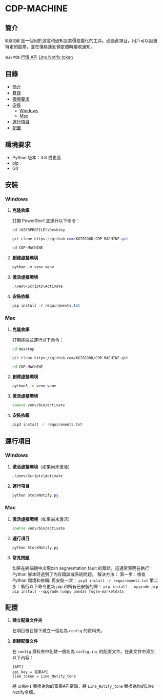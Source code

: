 # CDP-MACHINE

## 簡介

`股票提醒` 是一個用於追蹤和通知股票價格變化的工具。通過此項目，用戶可以設置特定的股票，並在價格達到預定值時接收通知。

`先行申請`
[行情 API](https://developer.fugle.tw/docs/key/)
[Line Notify token](https://notify-bot.line.me/zh_TW/)


## 目錄

- [簡介](#簡介)
- [目錄](#目錄)
- [環境要求](#環境要求)
- [安裝](#安裝)
  - [Windows](#windows)
  - [Mac](#mac)
- [運行項目](#運行項目)
- [配置](#配置)

## 環境要求

- Python 版本：3.8 或更高
- pip
- Git

## 安裝

### Windows

1. **克隆倉庫**

    打開 PowerShell 並運行以下命令：
    ```powershell
    cd %USERPROFILE%\Desktop
    ```
    ```powershell
    git clone https://github.com/KGISGOOD/CDP-MACHINE.git
    ```
    ```powershell
    cd CDP-MACHINE
    ```

2. **創建虛擬環境**

    ```powershell
    python -m venv venv
    ```

3. **激活虛擬環境**

    ```powershell
    .\venv\Scripts\Activate
    ```

4. **安裝依賴**

    ```powershell
    pip install -r requirements.txt
    ```

### Mac

1. **克隆倉庫**

    打開終端並運行以下命令：
    ```sh
    cd desktop
    ```
     ```sh
    git clone https://github.com/KGISGOOD/CDP-MACHINE.git
    ```
     ```sh
    cd CDP-MACHINE
    ```

2. **創建虛擬環境**

    ```sh
    python3 -m venv venv
    ```

3. **激活虛擬環境**

    ```sh
    source venv/bin/activate
    ```

4. **安裝依賴**

    ```sh
    pip3 install -r requirements.txt
    ```

## 運行項目

### Windows

1. **激活虛擬環境**（如果尚未激活）

    ```powershell
    .\venv\Scripts\Activate
    ```

2. **運行項目**

    ```powershell
    python StockNotify.py
    ```

### Mac

1. **激活虛擬環境**（如果尚未激活）

    ```sh
    source venv/bin/activate
    ```

2. **運行項目**

    ```sh
    python StockNotify.py
    ```

3. **常見問題**

    如果在終端機中出現zsh segmentation fault 的錯誤，這通常表明在執行 Python 腳本時遇到了內存錯誤或系統問題。
    解決方法：
        第一步：檢查 Python 環境和依賴:
            再安裝一次：
            ```
            pip3 install -r requirements.txt
            ```
        第二步：執行以下命令更新 pip 和所有已安裝的庫：
            ```
            pip install --upgrade pip
            pip install --upgrade numpy pandas fugle-marketdata
            ```

## 配置

1. **建立配置文件夾**

    在項目根目錄下建立一個名為 `config` 的資料夾。

2. **創建配置文件**

    在 `config` 資料夾中創建一個名為 `config.ini` 的配置文件。在此文件中添加以下內容：

    ```
    [API]
    api_key = 富果API
    line_token = Line_Notify_tone
    ```

    將 `富果API` 替換為你的富果API密鑰，將 `Line_Notify_tone` 替換為你的Line Notify令牌。


